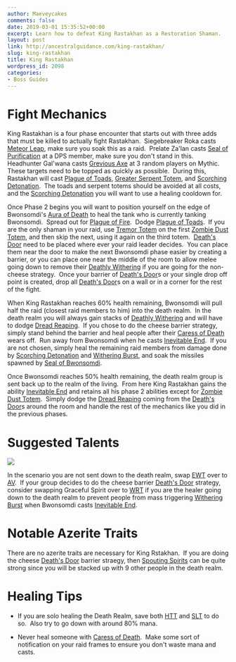 ```yaml
---
author: Maeveycakes
comments: false
date: 2019-03-01 15:35:52+00:00
excerpt: Learn how to defeat King Rastakhan as a Restoration Shaman.
layout: post
link: http://ancestralguidance.com/king-rastakhan/
slug: king-rastakhan
title: King Rastakhan
wordpress_id: 2098
categories:
- Boss Guides
---
```


# Fight Mechanics


King Rastakhan is a four phase encounter that starts out with three adds that must be killed to actually fight Rastakhan.  Siegebreaker Roka casts [Meteor Leap](https://www.wowhead.com/spell=284688/meteor-leap), make sure you soak this as a raid.  Prelate Za'lan casts [Seal of Purification](https://www.wowhead.com/spell=290448/seal-of-purification) at a DPS member, make sure you don't stand in this.  Headhunter Gal'wana casts [Grevious Axe](https://www.wowhead.com/spell=284781/grievous-axe) at 3 random players on Mythic.  These targets need to be topped as quickly as possible.  During this, Rastakhan will cast [Plague of Toads](https://www.wowhead.com/spell=284933/plague-of-toads), [Greater Serpent Totem](https://www.wowhead.com/spell=285172/greater-serpent-totem), and [Scorching Detonation](https://www.wowhead.com/spell=284831/scorching-detonation).  The toads and serpent totems should be avoided at all costs, and the [Scorching Detonation](https://www.wowhead.com/spell=284831/scorching-detonation) you will want to use a healing cooldown for.

Once Phase 2 begins you will want to position yourself on the edge of Bwonsomdi's [Aura of Death](https://www.wowhead.com/spell=285190/aura-of-death#used-by-npc) to heal the tank who is currently tanking Bwonsomdi.  Spread out for [Plague of Fire](https://www.wowhead.com/spell=285349/plague-of-fire).  Dodge [Plague of Toads](https://www.wowhead.com/spell=284933/plague-of-toads).  If you are the only shaman in your raid, use [Tremor Totem](https://www.wowhead.com/spell=8143/tremor-totem) on the first [Zombie Dust Totem](https://www.wowhead.com/spell=285003/zombie-dust-totem), and then skip the next, using it again on the third totem.  [Death's Door](https://www.wowhead.com/spell=288449/deaths-door) need to be placed where ever your raid leader decides.  You can place them near the door to make the next Bwonsomdi phase easier by creating a barrier, or you can place one near the middle of the room to allow melee going down to remove their [Deathly Withering](https://www.wowhead.com/spell=285195/deathly-withering) if you are going for the non-cheese strategy.  Once your barrier of [Death's Door](https://www.wowhead.com/spell=288449/deaths-door)s or your single drop off point is created, drop all [Death's Door](https://www.wowhead.com/spell=288449/deaths-door)s on a wall or in a corner for the rest of the fight.

When King Rastakhan reaches 60% health remaining, Bwonsomdi will pull half the raid (closest raid members to him) into the death realm.  In the death realm you will always gain stacks of [Deathly Withering](https://www.wowhead.com/spell=285195/deathly-withering) and will have to dodge [Dread Reaping](https://www.wowhead.com/spell=287147/dread-reaping).  If you chose to do the cheese barrier strategy, simply stand behind the barrier and heal people after their [Caress of Death](https://www.wowhead.com/spell=285213/caress-of-death) wears off.  Run away from Bwonsomdi when he casts [Inevitable End](https://www.wowhead.com/spell=287333/inevitable-end).  If you are not chosen, simply heal the remaining raid members from damage done by [Scorching Detonation](https://www.wowhead.com/spell=284831/scorching-detonation) and [Withering Burst](https://www.wowhead.com/spell=288053/withering-burst), and soak the missiles spawned by [Seal of Bwonsomdi](https://www.wowhead.com/spell=286671/seal-of-bwonsamdi).

Once Bwonsomdi reaches 50% health remaining, the death realm group is sent back up to the realm of the living.  From here King Rastakhan gains the ability [Inevitable End](https://www.wowhead.com/spell=287333/inevitable-end) and retains all his phase 2 abilities except for [Zombie Dust Totem](https://www.wowhead.com/spell=285003/zombie-dust-totem).  Simply dodge the [Dread Reaping](https://www.wowhead.com/spell=287147/dread-reaping) coming from the [Death's Door](https://www.wowhead.com/spell=288449/deaths-door)s around the room and handle the rest of the mechanics like you did in the previous phases.


# Suggested Talents


![](http://ancestralguidance.com/wp-content/uploads/2019/02/Champion.png)

In the scenario you are not sent down to the death realm, swap [EWT](https://www.wowhead.com/spell=198838/earthen-wall-totem) over to [AV](https://www.wowhead.com/spell=207401/ancestral-vigor).  If your group decides to do the cheese barrier [Death's Door](https://www.wowhead.com/spell=288449/deaths-door) strategy, consider swapping Graceful Spirit over to [WRT](https://www.wowhead.com/spell=192077/wind-rush-totem) if you are the healer going down to the death realm to prevent people from mass triggering [Withering Burst](https://www.wowhead.com/spell=288053/withering-burst) when Bwonsomdi casts [Inevitable End](https://www.wowhead.com/spell=287333/inevitable-end).


# Notable Azerite Traits


There are no azerite traits are necessary for King Rstakhan.  If you are doing the cheese [Death's Door](https://www.wowhead.com/spell=288449/deaths-door) barrier straegy, then [Spouting Spirits](https://www.wowhead.com/spell=279504/spouting-spirits) can be quite strong since you will be stacked up with 9 other people in the death realm.


# Healing Tips





 	
  * If you are solo healing the Death Realm, save both [HTT](https://www.wowhead.com/spell=127945/healing-tide-totem) and [SLT](https://www.wowhead.com/spell=98008/spirit-link-totem) to do so.  Also try to go down with around 80% mana.

 	
  * Never heal someone with [Caress of Death](https://www.wowhead.com/spell=285213/caress-of-death).  Make some sort of notification on your raid frames to ensure you don't waste mana and casts.


